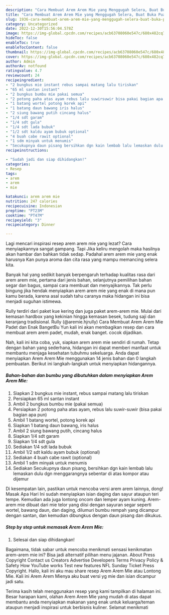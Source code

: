 ```yaml
---
description: "Cara Membuat Arem Arem Mie yang Menggugah Selera, Buat Buka Puasa Sempurna"
title: "Cara Membuat Arem Arem Mie yang Menggugah Selera, Buat Buka Puasa Sempurna"
slug: 1936-cara-membuat-arem-arem-mie-yang-menggugah-selera-buat-buka-puasa-sempurna
category: Uncategorized
date: 2022-12-30T15:56:04.578Z
image: https://img-global.cpcdn.com/recipes/acb63708060e547c/680x482cq70/arem-arem-mie-foto-resep-utama.jpg
hideToc: false
enableToc: true
enableTocContent: false
thumbnail: https://img-global.cpcdn.com/recipes/acb63708060e547c/680x482cq70/arem-arem-mie-foto-resep-utama.jpg
cover: https://img-global.cpcdn.com/recipes/acb63708060e547c/680x482cq70/arem-arem-mie-foto-resep-utama.jpg
author: Admin
authorAv: notfound
ratingvalue: 4.7
reviewcount: 24
recipeingredient:
- "2 bungkus mie instant rebus sampai matang lalu tiriskan"
- "65 ml santan instant"
- "2 bungkus bumbu mie pakai semua"
- "2 potong paha atas ayam rebus lalu suwirsuwir bisa pakai bagian apa pun"
- "1 batang wortel potong korek api"
- "1 batang daun bawang iris halus"
- "2 siung bawang putih cincang halus"
- "1/4 sdt garam"
- "1/4 sdt gula"
- "1/4 sdt lada bubuk"
- "1/2 sdt kaldu ayam bubuk optional"
- "4 buah cabe rawit optional"
- "1 sdm minyak untuk menumis"
- "Secukupnya daun pisang bersihkan dgn kain lembab lalu lemaskan dulu dgn menggarangnya sebentar di atas kompor atau dijemur"
recipeinstructions:

- "Sudah jadi dan siap dihidangkan!"
categories:
- Resep
tags:
- arem
- arem
- mie

katakunci: arem arem mie 
nutrition: 247 calories
recipecuisine: Indonesian
preptime: "PT23M"
cooktime: "PT47M"
recipeyield: "3"
recipecategory: Dinner

---
```



Lagi mencari inspirasi resep arem arem mie yang lezat? Cara menyiapkannya sangat gampang. Tapi Jika keliru mengolah maka hasilnya akan hambar dan bahkan tidak sedap. Padahal arem arem mie yang enak harusnya Kan punya aroma dan cita rasa yang mampu memancing selera kita.


Banyak hal yang sedikit banyak berpengaruh terhadap kualitas rasa dari arem arem mie, pertama dari jenis bahan, selanjutnya pemilihan bahan segar dan bagus, sampai cara membuat dan menyajikannya. Tak perlu bingung jika hendak menyiapkan arem arem mie yang enak di mana pun kamu berada, karena asal sudah tahu caranya maka hidangan ini bisa menjadi suguhan istimewa.

Rully terdiri dari paket kue kering dan juga paket arem-arem mie. Mulai dari kemasan hardbox yang kekinian hingga kemasan besek, tudung saji dan keranjang tradisional. Rully (@aremie.hjrully) Cara Membuat Arem Arem Mie Padet dan Enak BangetBu Yun kali ini akan membagikan resep dan cara membuat arem arem padet, mudah, enak banget. cocok dijadikan.


Nah, kali ini kita coba, yuk, siapkan arem arem mie sendiri di rumah. Tetap dengan bahan yang sederhana, hidangan ini dapat memberi manfaat untuk membantu menjaga kesehatan tubuhmu sekeluarga. Anda dapat menyiapkan Arem Arem Mie menggunakan 14 jenis bahan dan 0 langkah pembuatan. Berikut ini langkah-langkah untuk menyiapkan hidangannya.

<!--inarticleads1-->

##### Bahan-bahan dan bumbu yang dibutuhkan dalam menyiapkan Arem Arem Mie:

1. Siapkan 2 bungkus mie instant, rebus sampai matang lalu tiriskan
1. Persiapkan 65 ml santan instant
1. Ambil 2 bungkus bumbu mie (pakai semua)
1. Persiapkan 2 potong paha atas ayam, rebus lalu suwir-suwir (bisa pakai bagian apa pun)
1. Ambil 1 batang wortel, potong korek api
1. Siapkan 1 batang daun bawang, iris halus
1. Ambil 2 siung bawang putih, cincang halus
1. Siapkan 1/4 sdt garam
1. Siapkan 1/4 sdt gula
1. Sediakan 1/4 sdt lada bubuk
1. Ambil 1/2 sdt kaldu ayam bubuk (optional)
1. Sediakan 4 buah cabe rawit (optional)
1. Ambil 1 sdm minyak untuk menumis
1. Sediakan Secukupnya daun pisang, bersihkan dgn kain lembab lalu lemaskan dulu dgn menggarangnya sebentar di atas kompor atau dijemur


Di kesempatan lain, pastikan untuk mencoba versi arem arem lainnya, dong! Masak Apa Hari Ini sudah menyiapkan isian daging dan sayur ataupun teri tempe. Kemudian ada juga lontong oncom dan lemper ayam kuning. Arem-arem mie dibuat dari mie telor yang diisi dengan sayuran segar seperti wortel, bawang daun, dan daging, dilumuri bumbu rempah yang dicampur dengan santan, dan kemudian dibungkus dengan daun pisang dan dikukus. 

<!--inarticleads2-->

##### Step by step untuk memasak Arem Arem Mie:


1. Selesai dan siap dihidangkan!

Bagaimana, tidak sabar untuk mencoba menikmati sensasi kenikmatan arem-arem mie ini? Bisa jadi alternatif pilihan menu jajanan. About Press Copyright Contact us Creators Advertise Developers Terms Privacy Policy &amp; Safety How YouTube works Test new features NFL Sunday Ticket Press Copyright. Hallo, kali ini aku mau share resep Arem Arem Mie atau Lontong Mie. Kali ini Arem Arem Mienya aku buat versi yg mie dan isian dicampur jadi satu. 

Terima kasih telah menggunakan resep yang kami tampilkan di halaman ini. Besar harapan kami, olahan Arem Arem Mie yang mudah di atas dapat membantu anda menyiapkan makanan yang enak untuk keluarga/teman ataupun menjadi inspirasi untuk berbisnis kuliner. Selamat menikmati
